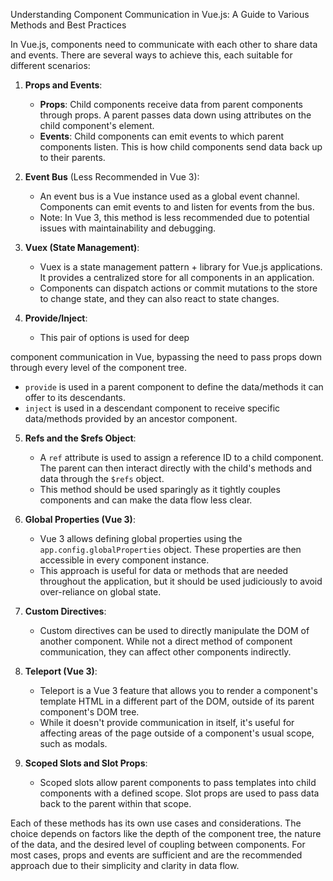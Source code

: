 Understanding Component Communication in Vue.js: A Guide to Various Methods and Best Practices

In Vue.js, components need to communicate with each other to share data and events. There are several ways to achieve this, each suitable for different scenarios:

1. **Props and Events**:
   - **Props**: Child components receive data from parent components through props. A parent passes data down using attributes on the child component's element.
   - **Events**: Child components can emit events to which parent components listen. This is how child components send data back up to their parents.

2. **Event Bus** (Less Recommended in Vue 3):
   - An event bus is a Vue instance used as a global event channel. Components can emit events to and listen for events from the bus.
   - Note: In Vue 3, this method is less recommended due to potential issues with maintainability and debugging.

3. **Vuex (State Management)**:
   - Vuex is a state management pattern + library for Vue.js applications. It provides a centralized store for all components in an application.
   - Components can dispatch actions or commit mutations to the store to change state, and they can also react to state changes.

4. **Provide/Inject**:
   - This pair of options is used for deep

component communication in Vue, bypassing the need to pass props down through every level of the component tree.
   - `provide` is used in a parent component to define the data/methods it can offer to its descendants.
   - `inject` is used in a descendant component to receive specific data/methods provided by an ancestor component.

5. **Refs and the $refs Object**:
   - A `ref` attribute is used to assign a reference ID to a child component. The parent can then interact directly with the child's methods and data through the `$refs` object.
   - This method should be used sparingly as it tightly couples components and can make the data flow less clear.

6. **Global Properties (Vue 3)**:
   - Vue 3 allows defining global properties using the `app.config.globalProperties` object. These properties are then accessible in every component instance.
   - This approach is useful for data or methods that are needed throughout the application, but it should be used judiciously to avoid over-reliance on global state.

7. **Custom Directives**:
   - Custom directives can be used to directly manipulate the DOM of another component. While not a direct method of component communication, they can affect other components indirectly.

8. **Teleport (Vue 3)**:
   - Teleport is a Vue 3 feature that allows you to render a component's template HTML in a different part of the DOM, outside of its parent component's DOM tree.
   - While it doesn't provide communication in itself, it's useful for affecting areas of the page outside of a component's usual scope, such as modals.

9. **Scoped Slots and Slot Props**:
   - Scoped slots allow parent components to pass templates into child components with a defined scope. Slot props are used to pass data back to the parent within that scope.

Each of these methods has its own use cases and considerations. The choice depends on factors like the depth of the component tree, the nature of the data, and the desired level of coupling between components. For most cases, props and events are sufficient and are the recommended approach due to their simplicity and clarity in data flow.
